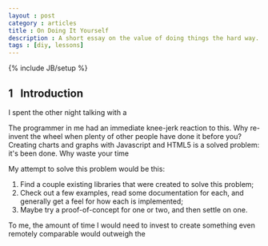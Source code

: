 ```yaml
---
layout : post
category : articles
title : On Doing It Yourself
description : A short essay on the value of doing things the hard way.
tags : [diy, lessons]
---
```

{% include JB/setup %}

## 1 &nbsp; Introduction
I spent the other night talking with a

The programmer in me had an immediate knee-jerk reaction to this. Why re-invent
the wheel when plenty of other people have done it before you? Creating charts
and graphs with Javascript and HTML5 is a solved problem: it's been done. Why
waste your time 

My attempt to solve this problem would be this:

1. Find a couple existing libraries that were created to solve this problem;
2. Check out a few examples, read some documentation for each, and generally get
a feel for how each is implemented;
3. Maybe try a proof-of-concept for one or two, and then settle on one.

To me, the amount of time I would need to invest to create something even
remotely comparable would outweigh the 

